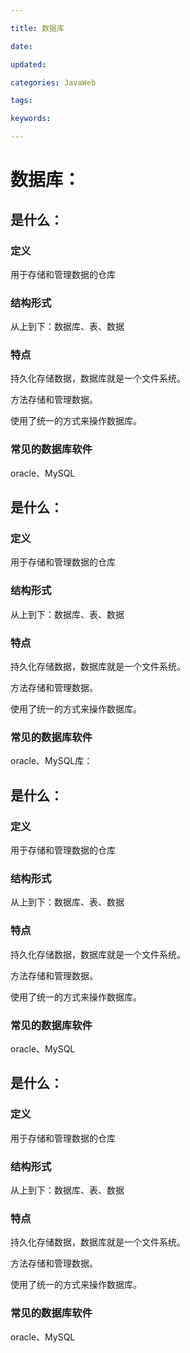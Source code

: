 ```yaml
---

title: 数据库

date: 

updated: 

categories: JavaWeb

tags: 

keywords: 

---
```

# 数据库：

## 是什么：

### 定义

用于存储和管理数据的仓库

### 结构形式

从上到下：数据库、表、数据

### 特点

持久化存储数据，数据库就是一个文件系统。

方法存储和管理数据。

使用了统一的方式来操作数据库。

### 常见的数据库软件

oracle、MySQL







## 是什么：

### 定义

用于存储和管理数据的仓库

### 结构形式

从上到下：数据库、表、数据

### 特点

持久化存储数据，数据库就是一个文件系统。

方法存储和管理数据。

使用了统一的方式来操作数据库。

### 常见的数据库软件

oracle、MySQL库：

## 是什么：

### 定义

用于存储和管理数据的仓库

### 结构形式

从上到下：数据库、表、数据

### 特点

持久化存储数据，数据库就是一个文件系统。

方法存储和管理数据。

使用了统一的方式来操作数据库。

### 常见的数据库软件

oracle、MySQL







## 是什么：

### 定义

用于存储和管理数据的仓库

### 结构形式

从上到下：数据库、表、数据

### 特点

持久化存储数据，数据库就是一个文件系统。

方法存储和管理数据。

使用了统一的方式来操作数据库。

### 常见的数据库软件

oracle、MySQL